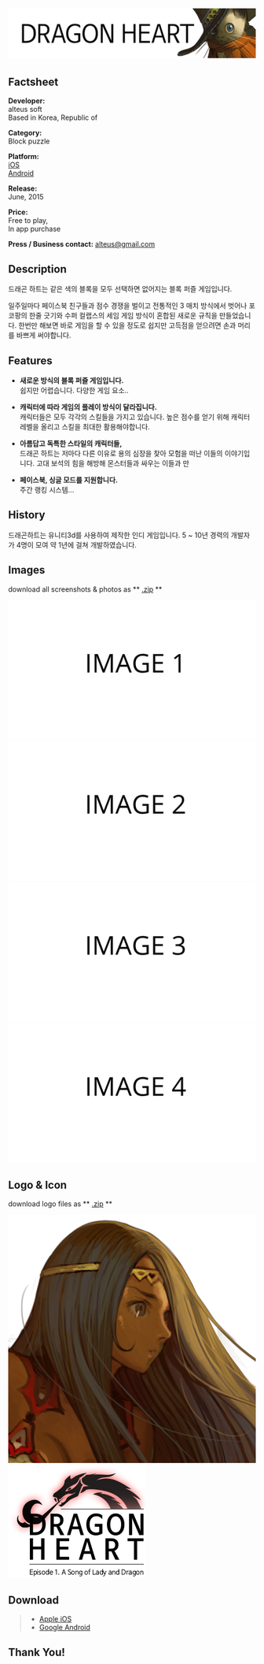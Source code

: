 # ![alteus soft](../../assets/images/headerDragonHeart.png)

## Factsheet

**Developer:**  
alteus soft  
Based in Korea, Republic of

**Category:**  
Block puzzle

**Platform:**  
[iOS][dnIos]  
[Android][dnAndroid]

**Release:**  
June, 2015

**Price:**  
Free to play,  
In app purchase

**Press / Business contact:**
[alteus@gmail.com][contact]

## Description

드래곤 하트는 같은 색의 블록을 모두 선택하면 없어지는 블록 퍼즐 게임입니다.

일주일마다 페이스북 친구들과 점수 경쟁을 벌이고
전통적인 3 매치 방식에서 벗어나 포코팡의 한줄 긋기와 수퍼 컬랩스의 세임 게임 방식이 혼합된 새로운 규칙을
만들었습니다.
한번만 해보면 바로 게임을 할 수 있을 정도로 쉽지만 고득점을 얻으려면 손과 머리를 바쁘게 써야합니다.

## Features

* **새로운 방식의 블록 퍼즐 게임입니다.**<br />
쉽지만 어렵습니다. 다양한 게임 요소..

* **캐릭터에 따라 게임의 플레이 방식이 달라집니다.**<br />
캐릭터들은 모두 각각의 스킬들을 가지고 있습니다.
높은 점수를 얻기 위해 캐릭터 레벨을 올리고 스킬을 최대한 활용해야합니다.

* **아름답고 독특한 스타일의 캐릭터들,**<br />
드래곤 하트는 저마다 다른 이유로 용의 심장을 찾아 모험을 떠난 이들의 이야기입니다.
고대 보석의 힘을 해방해 몬스터들과 싸우는 이들과 만

* **페이스북, 싱글 모드를 지원합니다.**<br />
주간 랭킹 시스템...

## History

드래곤하트는 유니티3d를 사용하여 제작한 인디 게임입니다.
5 ~ 10년 경력의 개발자가 4명이 모여 약 1년에 걸쳐 개발하였습니다.


## Images

download all screenshots & photos as ** [.zip](../../assets/images/images.zip "Images zip") **

[![image_01_name](../../assets/images/image_01.png)](../../assets/images/image_01.png)
[![image_02_name](../../assets/images/image_02.png)](../../assets/images/image_02.png)
[![image_03_name](../../assets/images/image_03.png)](../../assets/images/image_03.png)
[![image_04_name](../../assets/images/image_04.png)](../../assets/images/image_04.png)

## Logo & Icon

download logo files as ** [.zip](../../assets/images/logoDragonHeart.zip "Logo & Icon zip") **

[![icon](../../assets/images/iconDragonHeart.png)](../../assets/images/iconDragonHeart.png "Icon")
[![logo](../../assets/images/logoDragonHeart.png)](../../assets/images/logoDragonHeart.png "Logo")

## Download

> * [Apple iOS][dnIos]
> * [Google Android][dnAndroid]

## Thank You!

<!--- =====================================================================  -->
<!--- Referenced links -->

[homepage]: http://companydomain.com "Company Name"

[contact]: mailto:alteus@gmail.com

[dnIos]: https://dragonheart.parseapp.com
[dnAndroid]: https://dragonheart.parseapp.com

<!--- Social -->

[twitter]: https://twitter.com/companyname
[facebook]: https://facebook.com/companyname
[skype]: callto:companyskypename

<!--- Projects  -->

[Korean]: projects/DragonHeart_KR/

